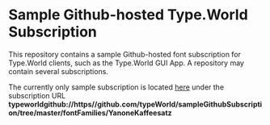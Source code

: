 # Sample Github-hosted Type.World Subscription

This repository contains a sample Github-hosted font subscription for Type.World clients, such as the Type.World GUI App.
A repository may contain several subscriptions.

The currently only sample subscription is located [here](fontFamilies/YanoneKaffeesatz) under the subscription URL **typeworldgithub://https//github.com/typeWorld/sampleGithubSubscription/tree/master/fontFamilies/YanoneKaffeesatz**